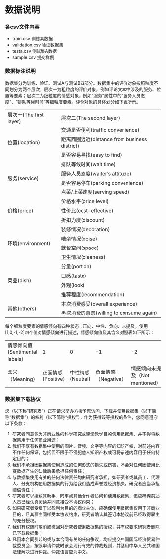 # 数据说明

### 各csv文件内容
* train.csv 训练集数据
* validation.csv 验证数据集
* testa.csv 测试集A数据
* sample.csv 提交样例

### 数据标注说明
数据集分为训练、验证、测试A与测试B四部分。数据集中的评价对象按照粒度不同划分为两个层次，层次一为粗粒度的评价对象，例如评论文本中涉及的服务、位置等要素；层次二为细粒度的情感对象，例如“服务”属性中的“服务人员态度”、“排队等候时间”等细粒度要素。评价对象的具体划分如下表所示。  

<table>
	<tbody>
		<tr>
		  <td>层次一(The first layer)</td>
		  <td>层次二(The second layer)</td>
		</tr>
		<tr>
		  <td rowspan="3">位置(location)</td>
		  <td>
			  交通是否便利(traffic convenience)
		  </td>
		</tr>
		<tr>
		  <td>
			  距离商圈远近(distance from business district)
		  </td>
		</tr>
		<tr>
		  <td>
			  是否容易寻找(easy to find)
		  </td>
		</tr>
		<tr>
		<td rowspan="4">服务(service)</td>
		<td>
			排队等候时间(wait time)
		</td>
		</tr>
		<tr>
		  <td>
			  服务人员态度(waiter’s attitude)
		  </td>
		</tr>
		<tr>
		  <td>
			   是否容易停车(parking convenience)
		  </td>
		</tr>
		<tr>
		  <td>
			  点菜/上菜速度(serving speed)
		  </td>
		</tr>
		<tr>
		<td rowspan="3">价格(price)</td>
		<td>
			价格水平(price level)
		</td>
		</tr>
		<tr>
		  <td>
			性价比(cost-effective)
		  </td>
		</tr>
		<tr>
		<td>
			折扣力度(discount)
		</td>
		</tr>
		<tr>
		<td rowspan="4">环境(environment)</td>
		<td>
			装修情况(decoration)
		</td>
		</tr>
		<tr>
		  <td>
			  嘈杂情况(noise)
		  </td>
		</tr>  
		<tr>
		  <td>
			  就餐空间(space)
		  </td>
		</tr>  
		<tr>
		  <td>
			  卫生情况(cleaness)
		  </td>
		</tr>  
		<tr>
		<td rowspan="4">菜品(dish)</td>
		<td>
			分量(portion)
		</td>
		</tr>
		<tr>
		  <td>
			  口感(taste)
		  </td>
		</tr>
		<tr>
		  <td>
			  外观(look)
		  </td>
		</tr>
		<tr>
		  <td>
			  推荐程度(recommendation)
		  </td>
		</tr>
		<tr>
		<td rowspan="2">其他(others)</td>
		<td>
			本次消费感受(overall experience)
		</td>
		</tr>
		<tr>
		  <td>
			再次消费的意愿(willing to consume again)
		  </td>
		</tr>
	</tbody>
</table>

每个细粒度要素的情感倾向有四种状态：正向、中性、负向、未提及。使用[1,0,-1,-2]四个值对情感倾向进行描述，情感倾向值及其含义对照表如下所示：  

<table cellspacing="0">
	<tbody>
		<tr>
			<td>情感倾向值(Sentimental labels）</td>
			<td>1</td>
			<td>0</td>
			<td>-1</td>
			<td>-2</td>
		</tr>
		<tr>
			<td>含义（Meaning）</td>
			<td>正面情感(Positive)</td>
			<td>中性情感(Neutral)</td>
			<td>负面情感（Negative）</td>
			<td>情感倾向未提及（Not mentioned）</td>
		</tr>
	</tbody>
</table>

### 数据集下载协议

您（以下称“研究者”）正在请求举办方授予您访问、下载并使用数据集（以下简称“数据集”）的权利（以下简称“授权”），作为获得该等授权的条件，您同意遵守以下条款：

1. 研究者同意仅为非商业性的科学研究或课堂教学目的使用数据集，并不得将数据集用于任何商业用途；
2. 我们不享有数据集中使用的图片、音频、文字等内容的知识产权，对前述内容不作任何保证，包括但不限于不侵犯他人知识产权或可将前述内容用于任何特定目的；
3. 我们不承担因数据集使用造成的任何形式的损失或伤害，不会对任何因使用比赛数据产生的法律后果承担任何责任；
4. 与数据集使用有关的任何法律责任均由研究者承担，如研究者或其员工、代理人、分支机构使用数据集的行为给我们造成声誉或经济损失，研究者应当承担赔偿责任；
5. 研究者可以授权其助手、同事或其他合作者访问和使用数据集，但应确保前述人员已经认真阅读并同意接受本协议约束；
6. 如果研究者受雇于以盈利为目的的商业主体，应确保使用数据集仅用于非商业目的，且其雇主同样受本协议约束，研究者确认其签订本协议前已经取得雇主的充分授权。
7. 我们有权随时取消或撤回对研究者使用数据集的授权，并有权要求研究者删除已下载数据集；
8. 凡因本合同引起的或与本合同有关的任何争议，均应提交中国国际经济贸易仲裁委员会，按照申请仲裁时该会现行有效的仲裁规则，并适用中华人民共和国法律解决进行仲裁。仲裁语言应为中文。
